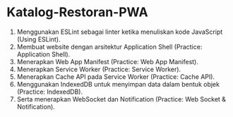# Katalog-Restoran-PWA

1. Menggunakan ESLint sebagai linter ketika menuliskan kode JavaScript (Using ESLint).
2. Membuat website dengan arsitektur Application Shell (Practice: Application Shell).
3. Menerapkan Web App Manifest (Practice: Web App Manifest).
4. Menerapkan Service Worker (Practice: Service Worker).
5. Menerapkan Cache API pada Service Worker (Practice: Cache API).
6. Menggunakan IndexedDB untuk menyimpan data dalam bentuk objek (Practice: IndexedDB).
7. Serta menerapkan WebSocket dan Notification (Practice: Web Socket & Notification).

